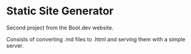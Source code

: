 # Static Site Generator

Second project from the Boot.dev website.

Consists of converting .md files to .html and serving them with a simple server.
